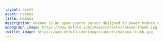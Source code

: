 ```yaml
---
layout: asset
asset: nakama
title: Nakama
description: Nakama is an open-source server designed to power modern games and apps. Features include user accounts, chat, social, matchmaker, realtime multiplayer, and much more. This client implements the full API and socket options with the server.
opengraph_image: https://www.defold.com/images/assets/nakama-thumb.jpg
twitter_image: https://www.defold.com/images/assets/nakama-thumb.jpg
---
```

